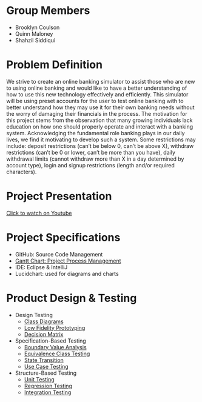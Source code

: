 # Group Members
- Brooklyn Coulson
- Quinn Maloney 
- Shahzil Siddiqui

# Problem Definition
We strive to create an online banking simulator to assist those who are new to using online banking and would like to have a better understanding of how to use this new technology effectively and efficiently. This simulator will be using preset accounts for the user to test online banking with to better understand how they may use it for their own banking needs without the worry of damaging their financials in the process. The motivation for this project stems from the observation that many growing individuals lack education on how one should properly operate and interact with a banking system. Acknowledging the fundamental role banking plays in our daily lives, we find it motivating to develop such a system. Some restrictions may include: deposit restrictions (can’t be below 0, can’t be above X), withdraw restrictions (can’t be 0 or lower, can’t be more than you have), daily withdrawal limits (cannot withdraw more than X in a day determined by account type), login and signup restrictions (length and/or required characters).

# Project Presentation 
[Click to watch on Youtube](https://youtu.be/9PSnQKJS8cU)

# Project Specifications
- GitHub: Source Code Management
- [Gantt Chart: Project Process Management](https://github.com/users/Shahzil27/projects/6)
- IDE: Eclipse & IntelliJ
- Lucidchart: used for diagrams and charts

# Product Design & Testing 
- Design Testing
  - [Class Diagrams](https://github.com/Shahzil27/Banking-Simulator/tree/main/Testing/Design%20Testing/Class%20Diagrams)
  - [Low Fidelity Prototyping](https://github.com/Shahzil27/Banking-Simulator/tree/main/Testing/Design%20Testing/Low%20Fidelity%20Prototypes)
  - [Decision Matrix](https://github.com/Shahzil27/Banking-Simulator/blob/main/Testing/Design%20Testing/Decision%20Matrix.pdf)
- Specification-Based Testing
  - [Boundary Value Analysis](https://github.com/Shahzil27/Banking-Simulator/tree/main/Testing/Specification%20Based%20Testing/Boundary%20Value%20Analysis)
  - [Equivalence Class Testing](https://github.com/Shahzil27/Banking-Simulator/blob/main/Testing/Equivalence%20Testing/EQUIVALENCE_TESTING.md)
  - [State Transition](https://github.com/Shahzil27/Banking-Simulator/blob/main/Testing/Specification%20Based%20Testing/State%20Transition%20Testing/State%20Chart.pdf)
  - [Use Case Testing](https://github.com/Shahzil27/Banking-Simulator/blob/main/Testing/Use%20Case%20Testing/UseCaseTable.pdf)
- Structure-Based Testing
  - [Unit Testing](https://github.com/Shahzil27/Banking-Simulator/tree/main/Testing/Structure%20Based%20Testing/Unit%20Testing)
  - [Regression Testing](https://github.com/Shahzil27/Banking-Simulator/tree/main/Testing/Structure%20Based%20Testing/Regression%20Testing)
  - [Integration Testing](https://github.com/Shahzil27/Banking-Simulator/tree/main/Testing/Structure%20Based%20Testing/Integration%20Testing)
  
